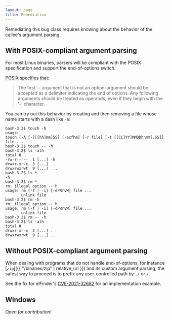 ```yaml
---
layout: page
title: Remediation
---
```


Remediating this bug class requires knowing about the behavior of the callee's argument parsing.

## With POSIX-compliant argument parsing

For most Linux binaries, parsers will be compliant with the POSIX specification and support the end-of-options switch. 

[POSIX specifies that](https://pubs.opengroup.org/onlinepubs/9699919799/basedefs/V1_chap12.html):

> The first -- argument that is not an option-argument should be accepted as a delimiter indicating the end of options. Any following arguments should be treated as operands, even if they begin with the '-' character.

You can try out this behavior by creating and then removing a file whose name starts with a dash like `-h`:

```console
bash-3.2$ touch -h
usage:
touch [-A [-][[hh]mm]SS] [-acfhm] [-r file] [-t [[CC]YY]MMDDhhmm[.SS]] file ...
bash-3.2$ touch -- -h
bash-3.2$ ls -alh
total 0
-rw-r--r--  1 [...] -h
drwxr-xr-x  3 [...]  .
drwxrwxrwt  9 [...]  ..
bash-3.2$ ls *
-h
bash-3.2$ rm *
rm: illegal option -- h
usage: rm [-f | -i] [-dPRrvW] file ...
       unlink file
bash-3.2$ rm -h
rm: illegal option -- h
usage: rm [-f | -i] [-dPRrvW] file ...
       unlink file
bash-3.2$ rm -- -h
bash-3.2$ ls -alh
total 0
drwxr-xr-x  2 [...] .
drwxrwxrwt  9 [...] ..
```

## Without POSIX-compliant argument parsing

When dealing with programs that do not handle end-of-options, for instance [`zip`]({{ "/binaries/zip" | relative_url }}) and its custom argument parsing, the safest way to proceed is to prefix any user-controlled path by `./` or `/`.

See the fix for elFinder's [CVE-2021-32682](https://github.com/Studio-42/elFinder/commit/a106c350b7dfe666a81d6b576816db9fe0899b17#diff-85602823cf2cdaf2502dc4f1b97001ffc0f083652aef175d9f068a5bfe90ca71R6875-R6882 ) for an implementation example.

## Windows

_Open for contribution!_
